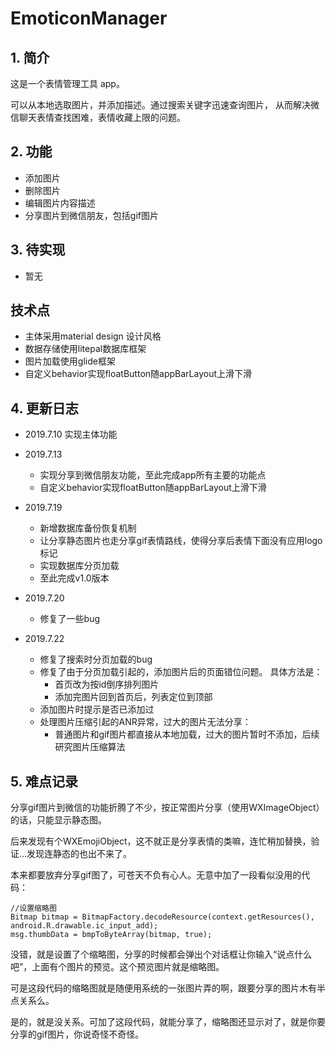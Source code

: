 # EmoticonManager

## 1. 简介
这是一个表情管理工具 app。

可以从本地选取图片，并添加描述。通过搜索关键字迅速查询图片，
从而解决微信聊天表情查找困难，表情收藏上限的问题。

## 2. 功能

- 添加图片
- 删除图片
- 编辑图片内容描述
- 分享图片到微信朋友，包括gif图片

## 3. 待实现

- 暂无

## 技术点
- 主体采用material design 设计风格
- 数据存储使用litepal数据库框架
- 图片加载使用glide框架
- 自定义behavior实现floatButton随appBarLayout上滑下滑

## 4. 更新日志

- 2019.7.10 实现主体功能

- 2019.7.13 
  - 实现分享到微信朋友功能，至此完成app所有主要的功能点
  - 自定义behavior实现floatButton随appBarLayout上滑下滑
  
- 2019.7.19
  - 新增数据库备份恢复机制
  - 让分享静态图片也走分享gif表情路线，使得分享后表情下面没有应用logo标记
  - 实现数据库分页加载
  - 至此完成v1.0版本
  
- 2019.7.20
  - 修复了一些bug
- 2019.7.22
  - 修复了搜索时分页加载的bug
  - 修复了由于分页加载引起的，添加图片后的页面错位问题。
    具体方法是：
    - 首页改为按id倒序排列图片
    - 添加完图片回到首页后，列表定位到顶部
  - 添加图片时提示是否已添加过
  - 处理图片压缩引起的ANR异常，过大的图片无法分享：
    - 普通图片和gif图片都直接从本地加载，过大的图片暂时不添加，后续研究图片压缩算法
  
 
## 5. 难点记录
分享gif图片到微信的功能折腾了不少，按正常图片分享（使用WXImageObject）的话，只能显示静态图。

后来发现有个WXEmojiObject，这不就正是分享表情的类嘛，连忙稍加替换，验证...发现连静态的也出不来了。

本来都要放弃分享gif图了，可苍天不负有心人。无意中加了一段看似没用的代码：
```
//设置缩略图
Bitmap bitmap = BitmapFactory.decodeResource(context.getResources(), android.R.drawable.ic_input_add);
msg.thumbData = bmpToByteArray(bitmap, true);
```
没错，就是设置了个缩略图，分享的时候都会弹出个对话框让你输入“说点什么吧”，上面有个图片的预览。这个预览图片就是缩略图。

可是这段代码的缩略图就是随便用系统的一张图片弄的啊，跟要分享的图片木有半点关系么。

是的，就是没关系。可加了这段代码，就能分享了，缩略图还显示对了，就是你要分享的gif图片，你说奇怪不奇怪。

